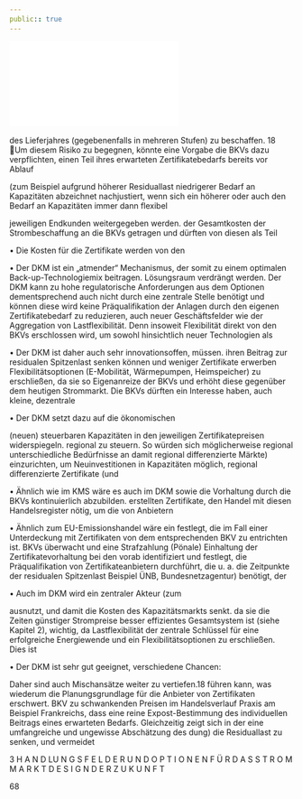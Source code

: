 ```yaml
---
public:: true
---
```

![./pages/page70.pdf](../assets/./pages/page70.pdf)




des Lieferjahres (gegebenenfalls in mehreren Stufen) zu beschaffen.
18	Um diesem Risiko zu begegnen, könnte eine Vorgabe die BKVs dazu verpflichten, einen Teil ihres erwarteten Zertifikatebedarfs bereits vor Ablauf

(zum Beispiel aufgrund höherer Residuallast
niedrigerer Bedarf an Kapazitäten abzeichnet
nachjustiert, wenn sich ein höherer oder auch
den Bedarf an Kapazitäten immer dann flexibel

jeweiligen Endkunden weitergegeben werden.
der Gesamtkosten der Strombeschaffung an die
BKVs getragen und dürften von diesen als Teil

• Die Kosten für die Zertifikate werden von den

• Der DKM ist ein „atmender“ Mechanismus, der
somit zu einem optimalen Back-up-Technologiemix beitragen.
Lösungsraum verdrängt werden. Der DKM kann
zu hohe regulatorische Anforderungen aus dem
Optionen dementsprechend auch nicht durch
eine zentrale Stelle benötigt und können diese
wird keine Präqualifikation der Anlagen durch
den eigenen Zertifikatebedarf zu reduzieren,
auch neuer Geschäftsfelder wie der Aggregation von Lastflexibilität. Denn insoweit Flexibilität direkt von den BKVs erschlossen wird, um
sowohl hinsichtlich neuer Technologien als

• Der DKM ist daher auch sehr innovationsoffen,
müssen.
ihren Beitrag zur residualen Spitzenlast senken können und weniger Zertifikate erwerben
Flexibilitätsoptionen (E-Mobilität, Wärmepumpen, Heimspeicher) zu erschließen, da sie so
Eigenanreize der BKVs und erhöht diese gegenüber dem heutigen Strommarkt. Die BKVs dürften ein Interesse haben, auch kleine, dezentrale

• Der DKM setzt dazu auf die ökonomischen

(neuen) steuerbaren Kapazitäten in den jeweiligen Zertifikatepreisen widerspiegeln.
regional zu steuern. So würden sich möglicherweise regional unterschiedliche Bedürfnisse an
damit regional differenzierte Märkte) einzurichten, um Neuinvestitionen in Kapazitäten
möglich, regional differenzierte Zertifikate (und

• Ähnlich wie im KMS wäre es auch im DKM
sowie die Vorhaltung durch die BKVs kontinuierlich abzubilden.
erstellten Zertifikate, den Handel mit diesen
Handelsregister nötig, um die von Anbietern

• Ähnlich zum EU-Emissionshandel wäre ein
festlegt, die im Fall einer Unterdeckung mit Zertifikaten von dem entsprechenden BKV zu entrichten ist.
BKVs überwacht und eine Strafzahlung (Pönale)
Einhaltung der Zertifikatevorhaltung bei den
vorab identifiziert und festlegt, die Präqualifikation von Zertifikateanbietern durchführt, die
u. a. die Zeitpunkte der residualen Spitzenlast
Beispiel ÜNB, Bundesnetzagentur) benötigt, der

• Auch im DKM wird ein zentraler Akteur (zum

ausnutzt, und damit die Kosten des Kapazitätsmarkts senkt.
da sie die Zeiten günstiger Strompreise besser
effizientes Gesamtsystem ist (siehe Kapitel 2),
wichtig, da Lastflexibilität der zentrale Schlüssel für eine erfolgreiche Energiewende und ein
Flexibilitätsoptionen zu erschließen. Dies ist

• Der DKM ist sehr gut geeignet, verschiedene
Chancen:

Daher sind auch Mischansätze weiter zu vertiefen.18
führen kann, was wiederum die Planungsgrundlage für die Anbieter von Zertifikaten erschwert.
BKV zu schwankenden Preisen im Handels­verlauf
Praxis am Beispiel Frankreichs, dass eine reine Expost-Bestimmung des individuellen Beitrags eines
erwarteten Bedarfs. Gleichzeitig zeigt sich in der
eine umfangreiche und ungewisse Abschätzung des
dung) die Residuallast zu senken, und vermeidet

3 H A N D LU N G S F E L D E R U N D O P T I O N E N F Ü R D A S S T R O M M A R K T D E S I G N D E R Z U K U N F T

68

